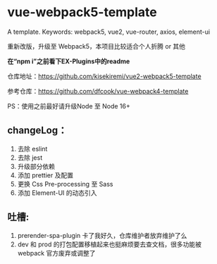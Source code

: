# vue-webpack5-template

A template. Keywords: webpack5, vue2, vue-router, axios, element-ui

重新改版，升级至 Webpack5，本项目比较适合个人折腾 or 其他

<b>在“npm i”之前看下EX-Plugins中的readme</b>

仓库地址：https://github.com/kisekiremi/vue2-webpack5-template

参考仓库：https://github.com/dfcook/vue-webpack4-template

PS：使用之前最好请升级Node 至 Node 16+

## changeLog：

1. 去除 eslint
2. 去除 jest
3. 升级部分依赖
4. 添加 prettier 及配置
5. 更换 Css Pre-processing 至 Sass
6. 添加 Element-UI 的动态引入

## 吐槽:

1. prerender-spa-plugin 卡了我好久，仓库维护者放弃维护了么
2. dev 和 prod 的打包配置移植起来也挺麻烦要去查文档，很多功能被 webpack 官方废弃或调整了
